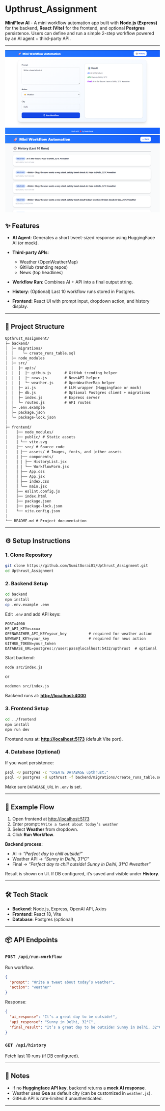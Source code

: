 # Upthrust\_Assignment

**MiniFlow AI** - A mini workflow automation app built with **Node.js (Express)** for the backend, **React (Vite)** for the frontend, and optional **Postgres** persistence. Users can define and run a simple 2-step workflow powered by an AI agent + third-party API.

---

![](./homepage.png)
![](./historypage.png)

## ✨ Features

* **AI Agent**: Generates a short tweet-sized response using HuggingFace AI (or mock).
* **Third-party APIs**:

  * Weather (OpenWeatherMap)
  * GitHub (trending repos)
  * News (top headlines)
* **Workflow Run**: Combines AI + API into a final output string.
* **History**: (Optional) Last 10 workflow runs stored in Postgres.
* **Frontend**: React UI with prompt input, dropdown action, and history display.

---

## 📂 Project Structure

```
Upthrust_Assignment/
├─ backend/
│  ├─ migrations/
│  │    └─ create_runs_table.sql
│  ├─ node_modules
│  ├─ src/
│  │  ├─ apis/
│  │  │  ├─ github.js      # GitHub trending helper
│  │  │  ├─ news.js        # NewsAPI helper
│  │  │  └─ weather.js     # OpenWeatherMap helper
│  │  ├─ ai.js             # LLM wrapper (Huggingface or mock)
│  │  ├─ db.js             # Optional Postgres client + migrations
│  │  ├─ index.js          # Express server
│  │  └─ routes.js         # API routes
│  ├─ .env.example
│  ├─ package.json
│  └─ package-lock.json
│
├─ frontend/
│    │── node_modules/
│    │── public/ # Static assets
│    │ └── vite.svg
│    │── src/ # Source code
│    │ ├── assets/ # Images, fonts, and │other assets
│    │ ├── components/
│    │ │ ├── HistoryList.jsx
│    │ │ └── WorkflowForm.jsx
│    │ ├── App.css 
│    │ ├── App.jsx 
│    │ ├── index.css
│    │ └── main.jsx 
│    │── eslint.config.js 
│    │── index.html 
│    │── package.json 
│    │── package-lock.json
│    └── vite.config.json
│
└── README.md # Project documentation
```

---

## ⚙️ Setup Instructions

### 1. Clone Repository

```bash
git clone https://github.com/SumitGorai01/Upthrust_Assignment.git
cd Upthrust_Assignment
```

### 2. Backend Setup

```bash
cd backend
npm install
cp .env.example .env
```

Edit `.env` and add API keys:

```env
PORT=4000
HF_API_KEY=sxxxx                      
OPENWEATHER_API_KEY=your_key          # required for weather action
NEWSAPI_KEY=your_key                  # required for news action
GITHUB_TOKEN=your_token               
DATABASE_URL=postgres://user:pass@localhost:5432/upthrust  # optional
```

Start backend:

```bash
node src/index.js
```
or
```bash
nodemon src/index.js
```

Backend runs at: **[http://localhost:4000](http://localhost:4000)**

### 3. Frontend Setup

```bash
cd ../frontend
npm install
npm run dev
```

Frontend runs at: **[http://localhost:5173](http://localhost:5173)** (default Vite port).

### 4. Database (Optional)

If you want persistence:

```bash
psql -U postgres -c "CREATE DATABASE upthrust;"
psql -U postgres -d upthrust -f backend/migrations/create_runs_table.sql
```

Make sure `DATABASE_URL` in `.env` is set.

---

## 🚀 Example Flow

1. Open frontend at [http://localhost:5173](http://localhost:5173)
2. Enter prompt: `Write a tweet about today’s weather`
3. Select **Weather** from dropdown.
4. Click **Run Workflow**.

**Backend process:**

* AI → *“Perfect day to chill outside!”*
* Weather API → *“Sunny in Delhi, 31°C”*
* Final → *“Perfect day to chill outside! Sunny in Delhi, 31°C #weather”*

Result is shown on UI. If DB configured, it’s saved and visible under **History**.

---

## 🛠 Tech Stack

* **Backend**: Node.js, Express, OpenAI API, Axios
* **Frontend**: React 18, Vite
* **Database**: Postgres (optional)

---

## 📦 API Endpoints

### `POST /api/run-workflow`

Run workflow.

```json
{
  "prompt": "Write a tweet about today’s weather",
  "action": "weather"
}
```

Response:

```json
{
  "ai_response": "It’s a great day to be outside!",
  "api_response": "Sunny in Delhi, 32°C",
  "final_result": "It’s a great day to be outside! Sunny in Delhi, 32°C #weather"
}
```

### `GET /api/history`

Fetch last 10 runs (if DB configured).

---

## 📝 Notes

* If no **Huggingface API key**, backend returns a **mock AI response**.
* Weather uses **Goa** as default city (can be customized in `weather.js`).
* GitHub API is rate-limited if unauthenticated.

---
